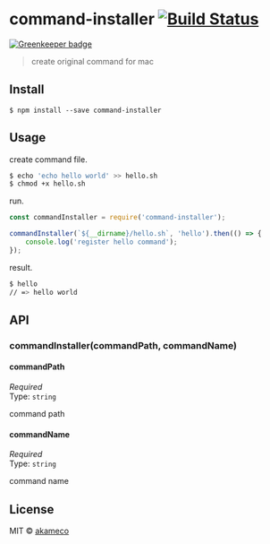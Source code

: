 # command-installer [![Build Status](https://travis-ci.org/akameco/command-installer.svg?branch=master)](https://travis-ci.org/akameco/command-installer)

[![Greenkeeper badge](https://badges.greenkeeper.io/akameco/command-installer.svg)](https://greenkeeper.io/)

> create original command for mac


## Install

```
$ npm install --save command-installer
```


## Usage

create command file.

```sh
$ echo 'echo hello world' >> hello.sh
$ chmod +x hello.sh
```

run.

```js
const commandInstaller = require('command-installer');

commandInstaller(`${__dirname}/hello.sh`, 'hello').then(() => {
	console.log('register hello command');
});
```

result.

```sh
$ hello
// => hello world
```


## API

### commandInstaller(commandPath, commandName)

#### commandPath

*Required*<br>
Type: `string`

command path

#### commandName

*Required*<br>
Type: `string`

command name


## License

MIT © [akameco](https://akameco.github.io)
